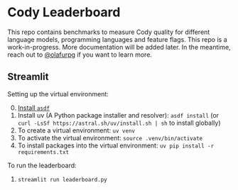 # Cody Leaderboard

This repo contains benchmarks to measure Cody quality for different language
models, programming languages and feature flags. This repo is a
work-in-progress. More documentation will be added later. In the meantime, reach
out to [@olafurpg](https://github.com/olafurpg) if you want to learn more.

## Streamlit

Setting up the virtual environment:

0. [Install `asdf`](https://asdf-vm.com/guide/getting-started.html)
1. Install uv (A Python package installer and resolver): `asdf install` (or `curl -LsSf https://astral.sh/uv/install.sh | sh` to install globally)
2. To create a virtual environment: `uv venv`
3. To activate the virtual environment: `source .venv/bin/activate`
4. To install packages into the virtual environment: `uv pip install -r requirements.txt`

To run the leaderboard:

1. `streamlit run leaderboard.py`
